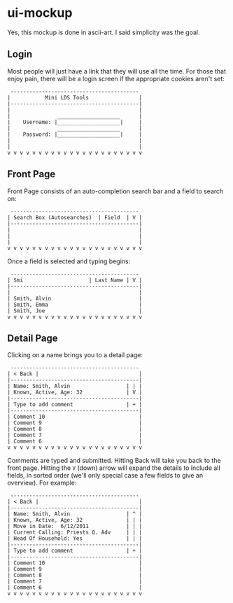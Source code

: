 ui-mockup
=========

Yes, this mockup is done in ascii-art.  I said simplicity was the goal.

## Login

Most people will just have a link that they will use all the time.  For those
that enjoy pain, there will be a login screen if the appropriate cookies aren't
set:

     -----------------------------------------
    |           Mini LDS Tools                |
    |-----------------------------------------|
    |                                         |
    |               ____________________      |
    |    Username: |____________________|     |
    |               ____________________      |
    |    Password: |____________________|     |
    |                                         |
    |                                         |
    v v v v v v v v v v v v v v v v v v v v v v

## Front Page

Front Page consists of an auto-completion search bar and a field to search on:

     -----------------------------------------
    | Search Box (Autosearches)  | Field  | V |
    |-----------------------------------------|
    |                                         |
    |                                         |
    |                                         |
    v v v v v v v v v v v v v v v v v v v v v v

Once a field is selected and typing begins:

     -----------------------------------------
    | Smi                     | Last Name | V |
    |-----------------------------------------|
    |                                         |
    | Smith, Alvin                            |
    | Smith, Emma                             |
    | Smith, Joe                              |
    v v v v v v v v v v v v v v v v v v v v v v

## Detail Page

Clicking on a name brings you to a detail page:

     -----------------------------------------
    | < Back |                                |
    |-----------------------------------------|
    | Name: Smith, Alvin                  | | |
    | Known, Active, Age: 32              | V |
    |-----------------------------------------|
    | Type to add comment                 | + |
    |-----------------------------------------|
    | Comment 10                              |
    | Comment 9                               |
    | Comment 8                               |
    | Comment 7                               |
    | Comment 6                               |
    v v v v v v v v v v v v v v v v v v v v v v

Comments are typed and submitted.  Hitting Back will take you back to the front
page.  Hitting the `V` (down) arrow will expand the details to include all
fields, in sorted order (we'll only special case a few fields to give an
overview).  For example:

     -----------------------------------------
    | < Back |                                |
    |-----------------------------------------|
    | Name: Smith, Alvin                  | ^ |
    | Known, Active, Age: 32              | | |
    | Move in Date:  6/12/2011            | | |
    | Current Calling: Priests Q. Adv     | | |
    | Head Of Household: Yes              | | |
    |-----------------------------------------|
    | Type to add comment                 | + |
    |-----------------------------------------|
    | Comment 10                              |
    | Comment 9                               |
    | Comment 8                               |
    | Comment 7                               |
    | Comment 6                               |
    v v v v v v v v v v v v v v v v v v v v v v

